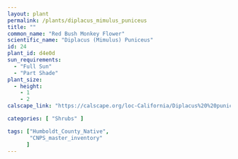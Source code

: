 ```yaml
---
layout: plant                                                              
permalink: /plants/diplacus_mimulus_puniceus
title: ""
common_name: "Red Bush Monkey Flower"
scientific_name: "Diplacus (Mimulus) Puniceus"
id: 24
plant_id: d4e0d
sun_requirements:
  - "Full Sun"
  - "Part Shade"
plant_size:
  - height: 
    - 1
    - 2
calscape_link: "https://calscape.org/loc-California/Diplacus%20%20puniceus(%20)"

categories: [ "Shrubs" ]

tags: ["Humboldt_County_Native",
       "CNPS_master_inventory"
      ]
---
```



